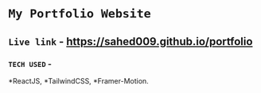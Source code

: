 # `My Portfolio Website`

## `Live link` - https://sahed009.github.io/portfolio

### `TECH USED` -

*ReactJS,
*TailwindCSS,
*Framer-Motion.
